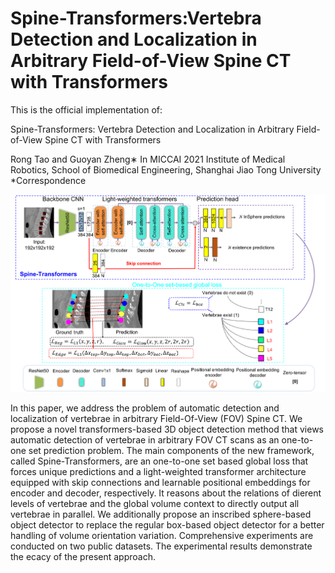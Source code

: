 # Spine-Transformers:Vertebra Detection and Localization in Arbitrary Field-of-View Spine CT with Transformers

This is the official implementation of:

Spine-Transformers: Vertebra Detection and
Localization in Arbitrary Field-of-View Spine
CT with Transformers

Rong Tao and Guoyan Zheng∗ In MICCAI 2021
Institute of Medical Robotics, 
School of Biomedical Engineering,
Shanghai Jiao Tong University
*Correspondence


![alt text](https://github.com/gloriatao/Spine-Transformers/blob/main/images/Fig1_net_update.png)

In this paper, we address the problem of automatic detection and localization of vertebrae in arbitrary Field-Of-View (FOV) Spine CT. We propose a novel transformers-based 3D object detection method that views automatic detection of vertebrae in arbitrary FOV CT scans as an one-to-one set prediction problem. The main components of the new framework, called Spine-Transformers, are an one-to-one set based global loss that forces unique predictions and a light-weighted transformer architecture equipped with skip connections and learnable positional embeddings for encoder and decoder, respectively. It reasons about the relations of dierent levels of vertebrae and the global volume context to directly output all vertebrae in parallel. We additionally propose an inscribed sphere-based object detector to replace the regular box-based object detector for a better handling of volume orientation variation. Comprehensive experiments are conducted on two public datasets. The experimental results demonstrate the ecacy of the present approach.
